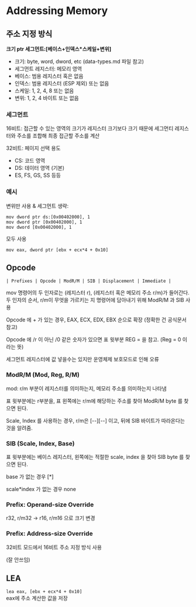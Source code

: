 # Addressing Memory

## 주소 지정 방식

**크기 ptr 세그먼트:[베이스+인덱스*스케일+변위]**

- 크기: byte, word, dword, etc (data-types.md 파일 참고)
- 세그먼트 레지스터: 메모리 영역
- 베이스: 범용 레지스터 혹은 없음
- 인덱스: 범용 레지스터 (ESP 제외) 또는 없음
- 스케일: 1, 2, 4, 8 또는 없음
- 변위: 1, 2, 4 바이트 또는 없음

### 세그먼트

16비트: 접근할 수 있는 영역의 크기가 레지스터 크기보다 크기 때문에 세그먼티 레지스터와 주소를 조합해 최종 접근할 주소를 계산

32비트: 페이지 선택 용도

- CS: 코드 영역
- DS: 데이터 영역 (기본)
- ES, FS, GS, SS 등등

### 예시

변위만 사용 & 세그먼트 생략: 

`mov dword ptr ds:[0x00402000], 1`   
`mov dword ptr [0x00402000], 1`   
`mov dword [0x00402000], 1`

모두 사용

`mov eax, dword ptr [ebx + ecx*4 + 0x10]`

## Opcode

`| Prefixes | Opcode | ModR/M | SIB | Displacement | Immediate |`

mov 명령어의 두 인자로는 (레지스터 r), (레지스터 혹은 메모리 주소 r/m)가 들어간다. 두 인자의 순서, r/m이 무엇을 가르키는 지 명령어에 담아내기 위해 ModR/M 과 SIB 사용

Opcode 에 + 가 있는 경우, EAX, ECX, EDX, EBX 순으로 확장 (정확한 건 공식문서 참고)

Opcode 에 /r 이 아닌 /0 같은 숫자가 있으면 표 윗부분 REG = 을 참고. (Reg = 0 이라는 뜻)

세그먼트 레지스터에 값 넣을수는 있지만 운영체제 보호모드로 인해 오류

### ModR/M (Mod, Reg, R/M)

mod: r/m 부분이 레지스터를 의미하는지, 메모리 주소를 의미하는지 나타냄

표 윗부분에는 r부분을, 표 왼쪽에는 r/m에 해당하는 주소를 찾아 ModR/M byte 를 찾으면 된다.

Scale, Index 를 사용하는 경우, r/m은 [--][--] 이고, 뒤에 SIB 바이트가 따라온다는 것을 알려줌. 

### SIB (Scale, Index, Base)

표 윗부분에는 베이스 레지스터, 왼쪽에는 적절한 scale, index 을 찾아 SIB byte 를 찾으면 된다. 

base 가 없는 경우 [*]

scale*index 가 없는 경우 none

### Prefix: Operand-size Override

r32, r/m32 -> r16, r/m16 으로 크기 변경

### Prefix: Address-size Override

32비트 모드에서 16비트 주소 지정 방식 사용

(잘 안쓰임)

## LEA

`lea eax, [ebx + ecx*4 + 0x10]`  
eax에 주소 계산한 값을 저장
